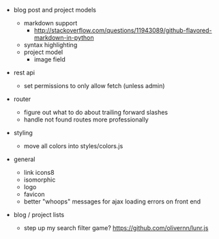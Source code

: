 - blog post and project models
    - markdown support
        - http://stackoverflow.com/questions/11943089/github-flavored-markdown-in-python
    - syntax highlighting
    - project model
        - image field

- rest api
    - set permissions to only allow fetch (unless admin)

- router
    - figure out what to do about trailing forward slashes
    - handle not found routes more professionally

- styling
    - move all colors into styles/colors.js

- general
    - link icons8
    - isomorphic
    - logo
    - favicon
    - better "whoops" messages for ajax loading errors on front end

- blog / project lists
    - step up my search filter game? https://github.com/olivernn/lunr.js
